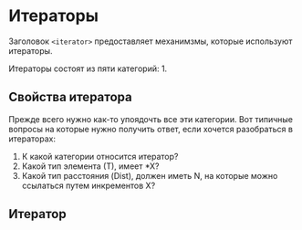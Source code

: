 # Итераторы
Заголовок  `<iterator>` предоставляет механимзмы, которые используют итераторы.  

Итераторы состоят из пяти категорий:
1. 

## Свойства итератора
Прежде всего нужно как-то упоядочть все эти категории. Вот типичные вопросы на которые нужно получить ответ, если хочется разобраться в итераторах:	
1. К какой категории относится итератор?
2. Какой тип элемента (Т), имеет *Х?
3. Какой тип расстояния (Dist), должен иметь N, на которые можно ссылаться путем инкрементов Х?

## Итератор


